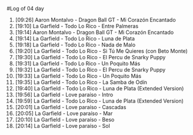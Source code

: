 #Log of 04 day

1. [09:26] Aaron Montalvo - Dragon Ball GT - Mi Corazón Encantado
1. [19:10] La Garfield - Todo Lo Rico - Entre Palmeras
1. [19:14] Aaron Montalvo - Dragon Ball GT - Mi Corazón Encantado
1. [19:14] La Garfield - Todo Lo Rico - Luna de Plata
1. [19:18] La Garfield - Todo Lo Rico - Nada de Malo
1. [19:20] La Garfield - Todo Lo Rico - Si Tú Me Quieres (con Beto Monte)
1. [19:30] La Garfield - Todo Lo Rico - El Percu de Snarky Puppy
1. [19:31] La Garfield - Todo Lo Rico - Un Poquito Más
1. [19:32] La Garfield - Todo Lo Rico - El Percu de Snarky Puppy
1. [19:33] La Garfield - Todo Lo Rico - Un Poquito Más
1. [19:35] La Garfield - Todo Lo Rico - La Samba de Odín
1. [19:40] La Garfield - Todo Lo Rico - Luna de Plata (Extended Version)
1. [19:56] La Garfield - Love paraíso - Intro
1. [19:59] La Garfield - Todo Lo Rico - Luna de Plata (Extended Version)
1. [20:01] La Garfield - Love paraíso - Cascadas
1. [20:05] La Garfield - Love paraíso - Mar
1. [20:10] La Garfield - Love paraíso - Beso
1. [20:14] La Garfield - Love paraíso - Sol
